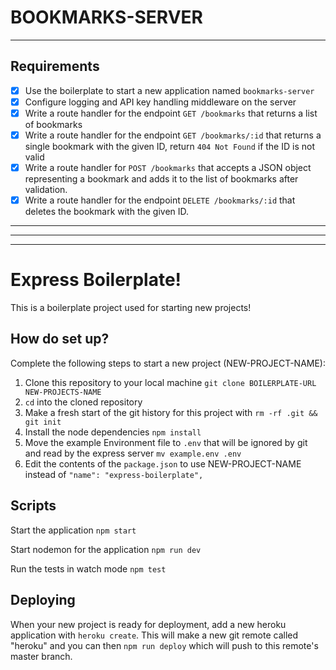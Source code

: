 # BOOKMARKS-SERVER
--- 
## Requirements
- [x] Use the boilerplate to start a new application named `bookmarks-server`
- [x] Configure logging and API key handling middleware on the server
- [x] Write a route handler for the endpoint `GET /bookmarks` that returns a list of bookmarks
- [x] Write a route handler for the endpoint `GET /bookmarks/:id` that returns a single bookmark with the given ID, return `404 Not Found` if the ID is not valid
- [x] Write a route handler for `POST /bookmarks` that accepts a JSON object representing a bookmark and adds it to the list of bookmarks after validation. 
- [x] Write a route handler for the endpoint `DELETE /bookmarks/:id` that deletes the bookmark with the given ID.

___  
___  
___  

# Express Boilerplate!

This is a boilerplate project used for starting new projects!

## How do set up?

Complete the following steps to start a new project (NEW-PROJECT-NAME):

1. Clone this repository to your local machine `git clone BOILERPLATE-URL NEW-PROJECTS-NAME`
2. `cd` into the cloned repository
3. Make a fresh start of the git history for this project with `rm -rf .git && git init`
4. Install the node dependencies `npm install`
5. Move the example Environment file to `.env` that will be ignored by git and read by the express server `mv example.env .env`
6. Edit the contents of the `package.json` to use NEW-PROJECT-NAME instead of `"name": "express-boilerplate",`

## Scripts

Start the application `npm start`

Start nodemon for the application `npm run dev`

Run the tests in watch mode `npm test`

## Deploying

When your new project is ready for deployment, add a new heroku application with `heroku create`. This will make a new git remote called "heroku" and you can then `npm run deploy` which will push to this remote's master branch.
